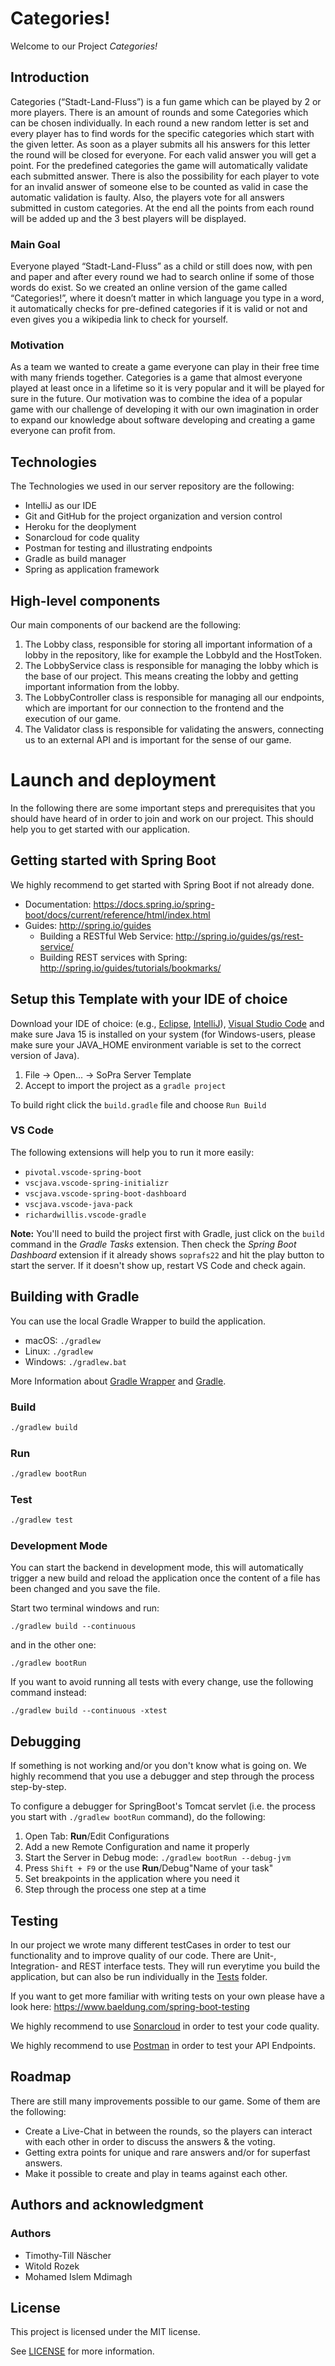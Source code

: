 # Categories!
Welcome to our Project *Categories!*

## Introduction
Categories (“Stadt-Land-Fluss”) is a fun game which can be played by 2 or more players. There is an amount of rounds and some Categories which can be chosen individually. In each round a new random letter is set and every player has to find words for the specific categories which start with the given letter. As soon as a player submits all his answers for this letter the round will be closed for everyone. For each valid answer you will get a point. For the predefined categories the game will automatically validate each submitted answer. There is also the possibility for each player to vote for an invalid answer of someone else to be counted as valid in case the automatic validation is faulty. Also, the players vote for all answers submitted in custom categories. At the end all the points from each round will be added up and the 3 best players will be displayed.

### Main Goal
Everyone played “Stadt-Land-Fluss” as a child or still does now, with pen and paper and after every round we had to search online if some of those words do exist.
So we created an online version of the game called “Categories!”, where it doesn’t matter in which language you type in a word, it automatically checks for pre-defined categories if it is valid or not and even gives you a wikipedia link to check for yourself.

### Motivation
As a team we wanted to create a game everyone can play in their free time with many friends together. Categories is a game that almost everyone played at least once in a lifetime so it is very popular and it will be played for sure in the future. Our motivation was to combine the idea of a popular game with our challenge of developing it with our own imagination in order to expand our knowledge about software developing and creating a game everyone can profit from.

## Technologies

The Technologies we used in our server repository are the following:

- IntelliJ as our IDE
- Git and GitHub for the project organization and version control
- Heroku for the deoplyment
- Sonarcloud for code quality
- Postman for testing and illustrating endpoints
- Gradle as build manager
- Spring as application framework

## High-level components
Our main components of our backend are the following:

1. The Lobby class, responsible for storing all important information of a lobby in the repository, like for example the LobbyId and the HostToken.
2. The LobbyService class is responsible for managing the lobby which is the base of our project. This means creating the lobby and getting important information from the lobby.
3. The LobbyController class is responsible for managing all our endpoints, which are important for our connection to the frontend and the execution of our game.
4. The Validator class is responsible for validating the answers, connecting us to an external API and is important for the sense of our game.

# Launch and deployment
In the following there are some important steps and prerequisites that you should have heard of in order to join and work on our project. This should help you to get started with our application.

## Getting started with Spring Boot
We highly recommend to get started with Spring Boot if not already done.

-   Documentation: https://docs.spring.io/spring-boot/docs/current/reference/html/index.html
-   Guides: http://spring.io/guides
    -   Building a RESTful Web Service: http://spring.io/guides/gs/rest-service/
    -   Building REST services with Spring: http://spring.io/guides/tutorials/bookmarks/

## Setup this Template with your IDE of choice

Download your IDE of choice: (e.g., [Eclipse](http://www.eclipse.org/downloads/), [IntelliJ](https://www.jetbrains.com/idea/download/)), [Visual Studio Code](https://code.visualstudio.com/) and make sure Java 15 is installed on your system (for Windows-users, please make sure your JAVA_HOME environment variable is set to the correct version of Java).

1. File -> Open... -> SoPra Server Template
2. Accept to import the project as a `gradle project`

To build right click the `build.gradle` file and choose `Run Build`

### VS Code
The following extensions will help you to run it more easily:
-   `pivotal.vscode-spring-boot`
-   `vscjava.vscode-spring-initializr`
-   `vscjava.vscode-spring-boot-dashboard`
-   `vscjava.vscode-java-pack`
-   `richardwillis.vscode-gradle`

**Note:** You'll need to build the project first with Gradle, just click on the `build` command in the _Gradle Tasks_ extension. Then check the _Spring Boot Dashboard_ extension if it already shows `soprafs22` and hit the play button to start the server. If it doesn't show up, restart VS Code and check again.

## Building with Gradle

You can use the local Gradle Wrapper to build the application.
-   macOS: `./gradlew`
-   Linux: `./gradlew`
-   Windows: `./gradlew.bat`

More Information about [Gradle Wrapper](https://docs.gradle.org/current/userguide/gradle_wrapper.html) and [Gradle](https://gradle.org/docs/).

### Build

```bash
./gradlew build
```

### Run

```bash
./gradlew bootRun
```

### Test

```bash
./gradlew test
```

### Development Mode

You can start the backend in development mode, this will automatically trigger a new build and reload the application
once the content of a file has been changed and you save the file.

Start two terminal windows and run:

`./gradlew build --continuous`

and in the other one:

`./gradlew bootRun`

If you want to avoid running all tests with every change, use the following command instead:

`./gradlew build --continuous -xtest`

## Debugging

If something is not working and/or you don't know what is going on. We highly recommend that you use a debugger and step
through the process step-by-step.

To configure a debugger for SpringBoot's Tomcat servlet (i.e. the process you start with `./gradlew bootRun` command),
do the following:

1. Open Tab: **Run**/Edit Configurations
2. Add a new Remote Configuration and name it properly
3. Start the Server in Debug mode: `./gradlew bootRun --debug-jvm`
4. Press `Shift + F9` or the use **Run**/Debug"Name of your task"
5. Set breakpoints in the application where you need it
6. Step through the process one step at a time

## Testing
In our project we wrote many different testCases in order to test our functionality and to improve quality of our code. There are Unit-, Integration- and REST interface tests. They will run everytime you build the application, but can also be run individually in the [Tests](https://github.com/sopra-fs22-group28/sopra-fs22-group28-server/tree/master/src/test/java/ch/uzh/ifi/hase/soprafs22) folder.

If you want to get more familiar with writing tests on your own please have a 
look here: https://www.baeldung.com/spring-boot-testing

We highly recommend to use [Sonarcloud](https://sonarcloud.io/) in order to test your code quality.

We highly recommend to use [Postman](https://www.getpostman.com) in order to test your API Endpoints.

## Roadmap
There are still many improvements possible to our game. Some of them are the following:
- Create a Live-Chat in between the rounds, so the players can interact with each other in order to discuss the answers & the voting.
- Getting extra points for unique and rare answers and/or for superfast answers.
- Make it possible to create and play in teams against each other.

## Authors and acknowledgment
### Authors
- Timothy-Till Näscher
- Witold Rozek
- Mohamed Islem Mdimagh

## License
This project is licensed under the MIT license.

See [LICENSE](https://github.com/sopra-fs22-group28/sopra-fs22-group28-server/blob/master/LICENSE) for more information.







